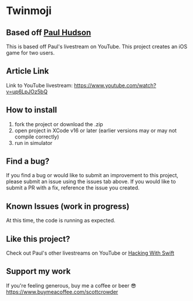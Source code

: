 # Twinmoji

## Based off <a href="https://www.youtube.com/watch?v=up6LpJOz5bQ">Paul Hudson</a>

This is based off Paul's livestream on YouTube. This project creates an iOS game for two users.

## Article Link

Link to YouTube livestream: https://www.youtube.com/watch?v=up6LpJOz5bQ

## How to install

1. fork the project or download the .zip
2. open project in XCode v16 or later (earlier versions may or may not compile correctly)
3. run in simulator

## Find a bug?

If you find a bug or would like to submit an improvement to this project, please submit an issue using the issues tab above. If you would like to submit a PR with a fix, reference the issue you created.

## Known Issues (work in progress)

At this time, the code is running as expected.

## Like this project?

Check out Paul's other livestreams on YouTube or <a href="https://hackingwithswift.com">Hacking With Swift</a>

## Support my work

If you're feeling generous, buy me a coffee or beer 😎 https://www.buymeacoffee.com/scottcrowder
